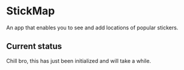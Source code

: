 # StickMap

An app that enables you to see and add locations of popular stickers.

## Current status

Chill bro, this has just been initialized and will take a while.
